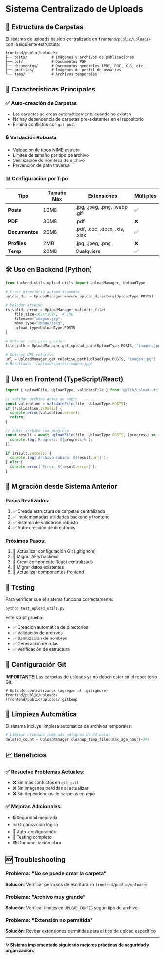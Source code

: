 # Sistema Centralizado de Uploads

## 📁 Estructura de Carpetas

El sistema de uploads ha sido centralizado en `frontend/public/uploads/` con la siguiente estructura:

```
frontend/public/uploads/
├── posts/           # Imágenes y archivos de publicaciones
├── pdf/             # Documentos PDF
├── documentos/      # Documentos generales (PDF, DOC, XLS, etc.)
├── profiles/        # Imágenes de perfil de usuarios
└── temp/            # Archivos temporales
```

## 🚀 Características Principales

### ✅ Auto-creación de Carpetas
- Las carpetas se crean automáticamente cuando no existen
- No hay dependencia de carpetas pre-existentes en el repositorio
- Elimina conflictos con `git pull`

### 🔒 Validación Robusta
- Validación de tipos MIME estricta
- Límites de tamaño por tipo de archivo
- Sanitización de nombres de archivo
- Prevención de path traversal

### 📊 Configuración por Tipo

| Tipo | Tamaño Máx | Extensiones | Múltiples |
|------|------------|-------------|-----------|
| **Posts** | 10MB | .jpg, .jpeg, .png, .webp, .gif | ✅ |
| **PDF** | 30MB | .pdf | ❌ |
| **Documentos** | 20MB | .pdf, .doc, .docx, .xls, .xlsx | ✅ |
| **Profiles** | 2MB | .jpg, .jpeg, .png | ❌ |
| **Temp** | 20MB | Cualquiera | ✅ |

## 🛠️ Uso en Backend (Python)

```python
from backend.utils.upload_utils import UploadManager, UploadType

# Crear directorio automáticamente
upload_dir = UploadManager.ensure_upload_directory(UploadType.POSTS)

# Validar archivo
is_valid, error = UploadManager.validate_file(
    file_size=1024*1024,  # 1MB
    filename="imagen.jpg",
    mime_type="image/jpeg",
    upload_type=UploadType.POSTS
)

# Obtener ruta para guardar
file_path = UploadManager.get_upload_path(UploadType.POSTS, "imagen.jpg")

# Obtener URL relativa
url = UploadManager.get_relative_path(UploadType.POSTS, "imagen.jpg")
# Resultado: "/uploads/posts/imagen.jpg"
```

## 🎨 Uso en Frontend (TypeScript/React)

```typescript
import { uploadFile, UploadType, validateFile } from '@/lib/upload-utils';

// Validar archivo antes de subir
const validation = validateFile(file, UploadType.POSTS);
if (!validation.isValid) {
  console.error(validation.error);
  return;
}

// Subir archivo con progreso
const result = await uploadFile(file, UploadType.POSTS, (progress) => {
  console.log(`Progreso: ${progress}%`);
});

if (result.success) {
  console.log(`Archivo subido: ${result.url}`);
} else {
  console.error(`Error: ${result.error}`);
}
```

## 🔧 Migración desde Sistema Anterior

### Pasos Realizados:
1. ✅ Creada estructura de carpetas centralizada
2. ✅ Implementadas utilidades backend y frontend
3. ✅ Sistema de validación robusto
4. ✅ Auto-creación de directorios

### Próximos Pasos:
1. 🔄 Actualizar configuración Git (.gitignore)
2. 🔄 Migrar APIs backend
3. 🔄 Crear componente React centralizado
4. 🔄 Migrar datos existentes
5. 🔄 Actualizar componentes frontend

## 🧪 Testing

Para verificar que el sistema funciona correctamente:

```bash
python test_upload_utils.py
```

Este script prueba:
- ✅ Creación automática de directorios
- ✅ Validación de archivos
- ✅ Sanitización de nombres
- ✅ Generación de rutas
- ✅ Verificación de estructura

## 🚫 Configuración Git

**IMPORTANTE**: Las carpetas de uploads ya no deben estar en el repositorio Git.

```gitignore
# Uploads centralizados (agregar al .gitignore)
frontend/public/uploads/
!frontend/public/uploads/.gitkeep
```

## 🔄 Limpieza Automática

El sistema incluye limpieza automática de archivos temporales:

```python
# Limpiar archivos temp más antiguos de 24 horas
deleted_count = UploadManager.cleanup_temp_files(max_age_hours=24)
```

## 📈 Beneficios

### ✅ Resuelve Problemas Actuales:
- ❌ Sin más conflictos en `git pull`
- ❌ Sin imágenes perdidas al actualizar
- ❌ Sin dependencias de carpetas en repo

### ✅ Mejoras Adicionales:
- 🔒 Seguridad mejorada
- 📊 Organización lógica
- 🚀 Auto-configuración
- 🧪 Testing completo
- 📚 Documentación clara

## 🆘 Troubleshooting

### Problema: "No se puede crear la carpeta"
**Solución**: Verificar permisos de escritura en `frontend/public/uploads/`

### Problema: "Archivo muy grande"
**Solución**: Verificar límites en `UPLOAD_CONFIG` según tipo de archivo

### Problema: "Extensión no permitida"
**Solución**: Revisar extensiones permitidas para el tipo de upload específico

---

**✨ Sistema implementado siguiendo mejores prácticas de seguridad y organización.** 